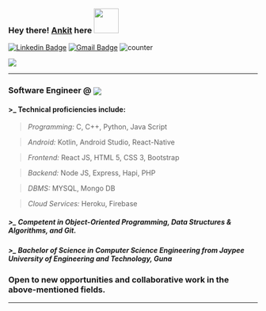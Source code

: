 ### Hey there! <a href="https://bit.ly/itsrankit-resume"> Ankit</a> here <img src="https://media.giphy.com/media/eNotYhz6gsoNBUzsUa/giphy.gif" width="50">

[![Linkedin Badge](https://img.shields.io/badge/-itsrankit-blue?style=flat-square&logo=Linkedin&logoColor=white&link=https://www.linkedin.com/in/itsrankit)](https://www.linkedin.com/in/itsrankit/)
[![Gmail Badge](https://img.shields.io/badge/-ryder.raj.ankit@gmail.com-c14438?style=flat-square&logo=Gmail&logoColor=white&link=mailto:ryder.raj.ankit@gmail.com)](mailto:ryder.raj.ankit@gmail.com)
![counter](https://en8cphwi4htv6aw.m.pipedream.net)

![](https://github-readme-stats.vercel.app/api?username=ankit039&theme=github_dark&show_icons=true) 
<hr/>

<!--## <img src="https://media.giphy.com/media/du3J3cXyzhj75IOgvA/giphy.gif" width="50"> Summary: <img src="https://media.giphy.com/media/lPAXUzSS1PlwgH53oz/giphy.gif" width="30">-->

<h3> Software Engineer @ <a href="https://www.practo.com/"><img align="center" src="https://www.practo.com/nav/9.5.13/consumer/images/practo.svg"></a></h3>


#### >_ Technical proficiencies include:

> *Programming:* C, C++, Python, Java Script

> *Android:* Kotlin, Android Studio, React-Native

> *Frontend:* React JS, HTML 5, CSS 3, Bootstrap

> *Backend:* Node JS, Express, Hapi, PHP

> *DBMS:* MYSQL, Mongo DB

> *Cloud Services:* Heroku, Firebase
 
##### >_ Competent in Object-Oriented Programming, Data Structures & Algorithms, and Git.
##### >_ Bachelor of Science in Computer Science Engineering from Jaypee University of Engineering and Technology, Guna 

###  Open to new opportunities and collaborative work in the above-mentioned fields.

<hr/>

<!--
Here are some ideas to get you started:

- 🔭 I’m currently working on ...
- 🌱 I’m currently learning ...
- 👯 I’m looking to collaborate on ...
- 🤔 I’m looking for help with ...
- 💬 Ask me about ...
- 📫 How to reach me: ...
- 😄 Pronouns: ...
- ⚡ Fun fact: ...
-->
